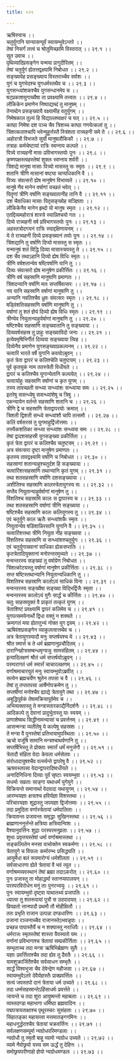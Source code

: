 ```yaml
---
title: ०२९

---
```

ऋषिरुवाच ।।  
चतुर्युगानि यान्यासन्पूर्वं स्वायम्भुवेऽन्तरे ।।  
तेषां निसर्गं तत्त्वं च श्रोतुमिच्छामि विस्तरात् ।। २९.१ ।।  
सूत उवाच ।।  
पृथिव्यादिप्रसङ्गेन यन्मया प्रागुदीरितम् ।।  
तेषां चतुर्युगं ह्येतत्तद्वक्ष्यामि निबोधत ।। २९.२ ।।  
सङ्ख्ययेह प्रसङ्ख्याय विस्तराच्चैव सर्वशः ।।  
युगं च युगभेदश्च युगधर्मस्तथैव च ।। २९.३ ।।  
युगसन्ध्यांशकश्चैव युगसन्धानमेव च ।।  
षट्प्रकाशयुगाख्यैषा ता प्रवक्ष्यामि तत्त्वतः ।। २९.४ ।।  
लौकिकेन प्रमाणेन निष्पाद्याब्दं तु मानुषम् ।।  
तेनाब्देन प्रसङ्ख्यायै वक्ष्यामीह वतुर्युगम् ।।  
निमेषकाल तुल्यं हि विद्याल्लघ्वक्षरं च यत् ।। २९.५ ।।  
काष्ठा निमेषा दश पञ्च चैव त्रिशच्च काष्ठा गणयेत्कलां तु ।।  
त्रिंशत्कलाश्चापि भवेन्मुहूर्त्तस्तै स्त्रिंशता रात्र्यहनी समे ते ।। २९.६ ।।  
अहोरात्रौ विभजते सूर्यो मानुषलौकिकौ ।। २९.७ ।।  
तत्राहः कर्मचेष्टायां रात्रिः स्वप्नाय कल्पते ।।  
पित्र्ये रात्र्यहनी मासः प्रविभागस्तयोः पुनः ।। २९.८ ।।  
कृष्णपक्षस्त्वहस्तेषां शुक्लः स्वप्नाय शर्वरी ।।  
त्रिंशद्ये मानुषा मासाः पित्र्यो मासस्तु सः स्मृतः ।। २९.९ ।।  
शतानि त्रीणि मासानां षष्ट्या चाप्यधिकानि वै ।।  
पित्र्यः संवत्सरो ह्येष मानुषेण विभाव्यते ।। २९.१० ।।  
मानुषे णैव मानेन वर्षाणां यच्छतं भवेत् ।।  
पितॄणां त्रीणि वर्षाणि सङ्ख्यातानीह तानि वै ।। २९.११ ।।  
दश चैवाधिका मासाः पितृसङ्ख्येह सञ्ज्ञिताः ।।  
लौकिकेनैव मानेन हृब्दो यो मानुषः स्मृतः ।। २९.१२ ।।  
एतद्दिव्यमहोरात्रं शास्त्रे स्यान्निश्चयो गतः ।।  
दिव्ये रात्र्यहनी वर्ष प्रविभागस्तयोः पुनः ।। २९.१३ ।।  
अहस्तत्रोदगयनं रात्रिः स्याद्दक्षिणायनम् ।।  
ये ते रात्र्यहनी दिव्ये प्रसङ्ख्यानं तयोः पुनः ।। २९.१४ ।।  
त्रिंशद्यानि तु वर्षाणि दिप्यो मासस्तु स स्मृतः ।।  
यन्मानुषं शतं विद्धि दिव्या मासास्त्रयस्तु ते ।। २९.१५ ।।  
दश चैव तथाऽहानि दिव्यो ह्येष विधिः स्मृतः ।।  
त्रीणि वर्षशतान्येव षष्टिवर्षाणि यानि तु ।।  
दिव्यः संवत्सरो ह्येष मानुषेण प्रकीर्त्तितः ।। २९.१६ ।।  
त्रीणि वर्ष सहस्राणि मानुषाणि प्रमाणतः ।।  
त्रिंशदन्यानि वर्षाणि मतः सप्तर्षिवत्सरः ।। २९.१७ ।।  
नव यानि सहस्राणि वर्षाणां मानुषाणि तु ।।  
अन्यानि नवतिश्चैव ध्रुवः संवत्सरः स्मृतः ।। २९.१८ ।।  
षड्विंशतिसहस्राणि वर्षाणि मानुषाणि तु ।।  
वर्षाणां तु शतं ज्ञेयं दिव्यो ह्येष विधिः स्मृतः ।। २९.१९ ।।  
त्रीण्येव नियुतान्याहुर्वर्षाणां मानुषाणि तु ।। २९.२० ।।  
षष्टिश्चैव सहस्राणि सङ्ख्यातानि तु सङ्ख्याया ।।  
दिव्यवर्षसहस्र तु प्राहुः सङ्ख्याविदो जनाः ।। २९.२१ ।।  
इत्येवमृषिभिर्गीतं दिव्यया सङ्ख्याया त्विह ।।  
दिव्येनैव प्रमाणेन युगसङ्ख्याप्रकल्पनम् ।। २९.२२ ।।  
चत्वारि भारते वर्षे युगानि कवयोऽबुवन् ।।  
कृतं त्रेता द्वापरं च कलिश्चेति चतुष्टयम् ।। २९.२३ ।।  
पूर्व कृतयुकं नाम ततस्त्रेती विधीयते ।।  
द्वापरं च कलिश्चैव युगान्येतानि कल्पयेत् ।। २९.२४ ।।  
चत्वार्याहुः सहस्राणि वर्षाणां च कृत युगम् ।।  
तस्य तावच्छती सन्ध्या सन्ध्यांशः सन्ध्याया समः ।। २९.२५ ।।  
इतरेषु ससन्ध्येषु ससन्ध्यांशेषु च त्रिषु ।।  
एकन्यायेन वर्तन्ते सहस्राणि शतानि च ।। २९.२६ ।।  
त्रीणि द्वे च सहस्राणि त्रेताद्वापरयोः क्रमात् ।।  
त्रिशती द्विशती सन्ध्ये सन्ध्यांशौ चापि तत्समौ ।। २९.२७ ।।  
कलिं वर्षसरस्रं तु युगमाहुर्द्विजोत्तमाः ।।  
तस्यैकशतिका सन्ध्या सन्ध्यांशः सन्ध्यया समः ।। २९.२८ ।।  
तेषां द्वादशसाहस्री युगसङ्ख्या प्रकीर्त्तिता ।।  
कृतं त्रेता द्वापरं च कलिश्चैव चतुष्टयम् ।। २९.२९ ।।  
अत्र संवत्सरा दृष्टा मानुषेण प्रमाणतः ।।  
कृतस्य तावद्वक्ष्यामि वर्षाणि च निबोधत ।। २९.३० ।।  
सहस्राणां शतान्याहुश्चतुर्दश हि सङ्ख्याया ।।  
चत्वारिंशत्सहस्राणि तथान्यानि कृतं युगम् ।। २९.३१ ।।  
तथा शतसहस्राणि वर्षाणि दशसङ्ख्याया ।।  
अशीतिश्च सहस्राणि कालस्त्रेतायुगस्य सः ।। २९.३२ ।।  
सप्तैव नियुतान्याहुर्वर्षाणां मानुषेण तु ।।  
विंशतिश्च सहस्रामि कालः स द्वापरस्य च ।। २९.३३ ।।  
तथा शतसहस्राणि वर्षाणां त्रीणि सङ्ख्यया ।।  
षष्टिश्चैव सहस्राणि कालः कलियुगस्य तु ।। २९.३४ ।।  
एवं चतुर्युगे काल ऋतैः सन्ध्यांशकैः स्मृतः ।।  
नियुतान्येव षडिंशान्निरसानि युगानि वै ।। २९.३५ ।।  
चत्वारिंशत्तथा त्रीणि नियुता नीह सङ्ख्यया ।।  
विंशतिश्च सहस्राणि स सन्ध्यांशश्चतुर्युगः ।। २९.३६ ।।  
एवं चतुर्युगाख्यानां साधिका ह्येकसप्ततिः ।।  
कृतत्रेतादियुक्तानां मनोरन्तरमुच्यते ।। २९.३७ ।।  
मन्वन्तरस्य सङ्ख्यां तु वर्षाग्रेण निबोधत ।।  
त्रिंशत्कोट्यस्तु वर्षाणां मानुषेण प्रकीर्त्तिताः ।। २९.३८ ।।  
सप्त षष्टिस्तथान्यानि नियुतान्यधिकानि तु ।।  
विशतिश्च सहस्राणि कालोऽयं साधिकं विना ।। २९.३९ ।।  
मन्वन्तरस्य सङ्ख्यैषा सङ्ख्या विद्भिर्द्विजैः स्मृता ।।  
मन्वन्तरस्य कालोऽयं युगैः सार्द्धं च कीर्त्तितः ।। २९.४० ।।  
चतुः साहस्रयुक्तं वै प्राकृतं तत्कृतं युगम् ।।  
त्रेताशिष्टं प्रवक्ष्यामि द्वापरं कलिमेव च ।। २९.४१ ।।  
युगपत्समयेनार्थो द्विधा वक्तुं न शक्यते ।।  
क्रमागतं मया ह्येतत्तुभ्यं नोक्त युग द्वयम् ।। २९.४२ ।।  
ऋषिवंशप्रसङ्गेन व्याकुलत्वात्तथैव च ।।  
अत्र त्रेतायुगस्यादौ मनुः सप्तर्षयश्च ये ।। २९.४३ ।।  
श्रौत स्मार्त्त च ते धर्म ब्रह्मणानुप्रचौदितम् ।।  
दाराग्निहोत्रसम्बन्धमृग्यजुः सामसंहितम् ।। २९.४४ ।।  
इत्यादिलक्षणं श्रौतं धर्म सप्तर्षयोऽब्रुवन् ।।  
परम्परागतं धर्म स्मार्त्तं चाचारलक्षणम् ।। २९.४५ ।।  
वर्णाश्रमाचारयुतं मनुः स्वायम्भुवोऽब्रवीत् ।।  
सत्येन ब्रह्मचर्येण श्रुतेन तपसा च वै ।। २९.४६ ।।  
तेषां तु तप्ततपसा आर्षेणोपक्रमेण तु ।।  
सप्तर्षीणां मनोश्चैव ह्याद्ये त्रेतायुगे तथा ।। २९.४७ ।।  
अबुद्धिपूर्वकं तेषामक्रियापूर्वमेव च ।।  
अभिव्यक्तास्तु ते मन्त्रास्तारकाद्यैर्निदर्शनैः ।। २९.४८ ।।  
आदिकल्पे तु देवानां प्रादुर्भूतास्तु याः स्वयम् ।।  
प्राणाशेष्वथ सिद्धीनामन्यासां च प्रवर्त्तनम् ।। २९.४९ ।।  
आसन्मन्त्रा व्यतीतेषु ये कल्पेषु सहस्रशः ।।  
ते मन्त्रा वै पुनस्तेषां प्रतिभायामुपस्थिताः ।। २९.५० ।।  
ऋचो यजूंषि सामानि मन्त्रश्चाथर्वणानि तु ।।  
सप्तर्षिभिस्तु ते प्रोक्ताः स्मार्त्तं धर्मं मनुर्जगौ ।। २९.५१ ।।  
त्रेतादौ संहिता वेदाः केवला धर्मसेतवः ।।  
संरोधादायुषश्चैव वर्त्स्यन्ते द्वापरेषु वै ।। २९.५२ ।।  
ऋषयस्तपसा वेदान्द्वापरादिष्वधीयते ।।  
अनादिनिधिना दिव्याः पूर्वं सृष्टाः स्वयम्भुवा ।। २९.५३ ।।  
सधर्माः सव्रताः साङ्गा यथाधर्मं युगेयुगे ।।  
विक्रियन्ते समानार्था वेदवादा यथायुगम् ।। २९.५४ ।।  
आरम्भयज्ञाः क्षत्राश्च हविर्यज्ञा विशस्तथा ।।  
परिचारयज्ञाः शूद्रास्तु जपयज्ञा द्विजोत्तमाः ।। २९.५५ ।।  
तदा प्रमुदिता वर्णास्त्रेतायां धर्मपालिताः ।।  
क्रियावन्तः प्रजावन्तः समृद्धाः सुखिनस्तथा ।। २९.५६ ।।  
ब्राह्मणाननुर्त्तन्ते क्षत्रियाः क्षत्रियान्विशः ।।  
वैश्यानुवर्त्तिनः शुद्राः परस्परमनुव्रताः ।। २९.५७ ।।  
शुभाः प्रवृत्तयस्तेषां धर्मा वर्णाश्रमास्तथा ।।  
सङ्कल्पितेन मनसा वाचोक्तेन स्वकर्मणा ।। २९.५८ ।।  
त्रेतायुगे च विफलः कर्मारम्भः प्रसिद्ध्यति ।।  
आयुर्मेधा बलं रूपमारोग्यं धर्मशीलता ।। २९.५९ ।।  
सर्वसाधारणा ह्येते त्रेतायां वै भवं त्युत ।।  
वर्णाश्रमव्यवस्थानं तेषां ब्रह्मा तदाऽकरोत् ।। २९.६० ।।  
पुनः प्रजास्तु ता मोहाद्धर्मा स्तानप्यपालयन् ।।  
परस्परविरोधेन मनुं ताः पुनरभ्ययुः ।। २९.६१ ।।  
पुनः स्वायम्भुवो दृष्ट्वा याथातथ्यं प्रजापतिः ।।  
ध्यात्वा तु शतरूपायां पुत्रौ स उदपादयत् ।। २९.६२ ।।  
प्रियव्रतो त्तानपादौ प्रथमौ तौ मोहीक्षितौ ।।  
ततः प्रभृति राजान उत्पन्ना दण्डधारिणः ।। २९.६३ ।।  
प्रजानां रञ्जनाच्चैव राजानस्तेऽभवन्नृपाः ।।  
प्रच्छन्न पापास्तैर्ये च न शक्यास्तु नराधिपैः ।। २९.६४ ।।  
धर्मराजः स्मृतस्तेषां शास्ता वैवस्वतो यमः ।।  
वर्णानां प्रविभागाश्च त्रेतायां सम्प्रकीर्त्तिताः ।। २९.६५ ।।  
सम्भृताच्च तदा मन्त्रा ऋषिभिर्ब्रह्मणः सुतैः ।।  
यज्ञाः प्रवर्त्तिताश्चैव तदा ह्येव तु दैवतैः ।। २९.६६ ।।  
यामशुक्रार्जितैश्चैव सर्वसाधन सम्भृतैः ।।  
सार्द्धं विश्वभुजा चैव देवेन्द्रेण महौजसा ।। २९.६७ ।।  
स्वायम्भुवेंऽतरे देवैर्यज्ञस्तैः प्राक्प्रवर्त्तितः ।।  
सत्यं जपस्तपो दानं त्रेताया धर्म उच्यते ।। २९.६८ ।।  
तदा धर्म्मसहस्रान्तेऽहिंसाधर्मः प्रवर्त्तते ।।  
जायन्ते च तदा शूरा आयुष्मन्तो महाबलाः ।। २९.६९ ।।  
व्यस्तदण्डा महाभागा धर्मिष्ठा ब्रह्मवादिनः ।।  
पद्मपत्रायताक्षाश्च पृथूरस्काः सुसंहताः ।। २९.७० ।।  
सिंहातङ्का महासत्त्वा मत्तमातङ्गगमिनः ।।  
महाधनुर्द्धराश्चैव त्रेतायां चक्रवर्त्तिनः ।। २९.७१ ।।  
सर्वलक्षणसम्पूर्मा न्यग्रोधपरिमण्डलाः ।।  
न्यग्रोधौ तु स्मृतौ बाहू व्यामो न्यग्रोध उच्यते ।। २९.७२ ।।  
व्यामे नैवोछ्रयो यस्य सम ऊर्द्धं तु देहिनः ।।  
समोछ्रयपरीणाहो ज्ञेयो न्यग्रोधमण्डलः ।। २९.७३ ।।